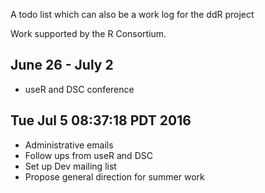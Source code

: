 A todo list which can also be a work log for the ddR project

Work supported by the R Consortium.


## June 26 - July 2

- useR and DSC conference

## Tue Jul  5 08:37:18 PDT 2016

- Administrative emails
- Follow ups from useR and DSC
- Set up Dev mailing list
- Propose general direction for summer work
